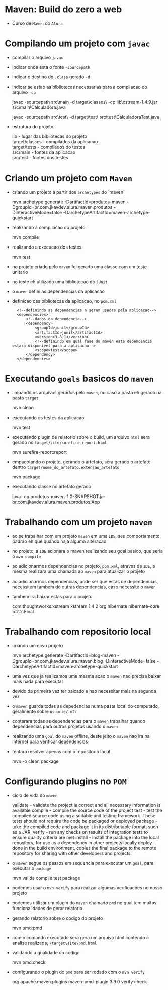 # Maven: Build do zero a web
* Curso de `Maven` do `Alura`


# Compilando um projeto com `javac`

* compilar o arquivo `javac`
* indicar onde esta o fonte `-sourcepath`
* indicar o destino do `.class` gerado `-d`
* indicar se estao as bibliotecas necessarias para a compilacao do arquivo `-cp`

    javac -sourcepath src\main -d target\classes\ -cp lib\xstream-1.4.9.jar src\main\Calculadora.java
    
    javac -sourcepath src\test\ -d target\test\ src\test\CalculadoraTest.java
    
* estrutura do projeto

    lib             - lugar das bibliotecas do projeto<br />
    target/classes  - compilados da aplicacao<br />
    target/tests    - compilados do testes<br />
    src/main        - fontes da aplicacao<br />
    src/test        - fontes dos testes<br />
    
# Criando um projeto com `Maven`    
    
* criando um projeto a partir dos `archetypes` do ´maven´ 

    mvn archetype:generate -DartifactId=produtos-maven -DgroupId=br.com.jkavdev.alura.maven.produtos -DinteractiveMode=false -DarchetypeArtifactId=maven-archetype-quickstart
    
* realizando a compilacao do projeto
    
    mvn compile
    
* realizando a execucao dos testes
    
    mvn test        
    
* no projeto criado pelo `maven` foi gerado uma classe com um teste unitario
* no teste eh utilizado uma bibliotecao do `JUnit`
* o `maven` defini as dependencias da aplicacao
* definicao das bibliotecas da aplicacao, no `pom.xml`

        <!--definindo as dependencias a serem usadas pela aplicacao-->
        <dependencies>
            <!--dados da dependencia-->
            <dependency>
                <groupId>junit</groupId>
                <artifactId>junit</artifactId>
                <version>3.8.1</version>
                <!--definindo em qual fase do maven esta dependencia estara disponivel para a aplicacao-->
                <scope>test</scope>
            </dependency>
        </dependencies>   
        
# Executando `goals` basicos do `maven`

* limpando os arquivos gerados pelo `maven`, no caso a pasta eh gerado na pasta `target`

    mvn clean
    
* executando os testes da aplicacao

    mvn test
    
* executando plugin de relatorio sobre o build, um arquivo `html` sera gerado no `target/site/surefire-report.html`

    mvn surefire-report:report
    
* empacotando o projeto, gerando o artefato, sera gerado o artefato dentro `target/nome_do_artefato.extensao_artefato`

    mvn package
    
* executando classe no artefato gerado

    java -cp produtos-maven-1.0-SNAPSHOT.jar br.com.jkavdev.alura.maven.produtos.App 
    
# Trabalhando com um projeto `maven`

* ao se trabalhar com um projeto `maven` em uma `IDE`, seu comportamento padrao eh que quando haja alguma alteracao
* no projeto, a `IDE` acionara o maven realizando seu goal basico, que seria o `mvn compile`

* ao adicionarmos dependencias no projeto, `pom.xml`, atraves da `IDE`, a mesma realizara uma chamada ao `maven` para atualizar o projeto
* ao adicionarmos dependencias, pode ser que estas de dependencias, necessitem tambem de outras dependencias, caso necessite o `maven`
* tambem ira baixar estas para o projeto


    <dependency>
        <groupId>com.thoughtworks.xstream</groupId>
        <artifactId>xstream</artifactId>
        <version>1.4.2</version>
    </dependency>
    
    <dependency>
        <groupId>org.hibernate</groupId>
        <artifactId>hibernate-core</artifactId>
        <version>5.2.2.Final</version>
    </dependency>    
    
# Trabalhando com repositorio local

* criando um novo projeto

	mvn archetype:generate -DartifactId=blog-maven -DgroupId=br.com.jkavdev.alura.maven.blog -DinteractiveMode=false -DarchetypeArtifactId=maven-archetype-quickstart
	
* uma vez que ja realizamos uma mesma acao o `maven` nao precisa baixar mais nada para executar
* devido da primeira vez ter baixado e nao necessitar mais na segunda vez

* o `maven` guarda todas as depedencias numa pasta local do computado, geralmente sobre `usuario/.m2/`
* conterara todas as dependencias para o `maven` trabalhar quando dependencias para outros projetos usando o `maven`

* realizando uma `goal` do `maven` offline, deste jeito o `maven` nao ira na internet para verificar dependencias
* tentara resolver apenas com o repositorio local

	mvn -o clean package	
    
# Configurando plugins no `POM`

* ciclo de vida do `maven`

	
    validate 	- validate the project is correct and all necessary information is available
    compile 		- compile the source code of the project
    test 			- test the compiled source code using a suitable unit testing framework. These tests should not require the code be packaged or deployed
    package 		- take the compiled code and package it in its distributable format, such as a JAR.
    verify 		- run any checks on results of integration tests to ensure quality criteria are met
    install 		- install the package into the local repository, for use as a dependency in other projects locally
    deploy 		- done in the build environment, copies the final package to the remote repository for sharing with other developers and projects.
    
* o `maven` segue os passos em sequencia para executar um `goal`, para executar o `package`

	mvn valida compile test package
	
* podemos usar o `mvn verify` para realizar algumas verificacoes no nosso projeto

* podemos utilizar um plugin do `maven` chamado `pmd` no qual tem muitas funcionalidades de gerar relatorio
* gerando relatorio sobre o codigo do projeto

	mvn pmd:pmd
	
* com o comando executado sera gera um arquivo html contendo a analise realizada, `\target\site\pmd.html`
* validando a qualidade do codigo

	mvn pmd:check
	
* configurando o plugin do `pmd` para ser rodado com o `mvn verify`			

	<!-- configurando a build do projeto -->
	<build>
		<plugins>
			<!-- adicionando um plugin, no caso plugin do PMD -->
			<plugin>
				<groupId>org.apache.maven.plugins</groupId>
				<artifactId>maven-pmd-plugin</artifactId>
				<version>3.9.0</version>
				<!-- definindo uma execucao -->
				<executions>
					<execution>
						<!-- indicando que sera executado na fase verify do maven -->
						<phase>verify</phase>
						<goals>
							<!-- e qual goal a ser utilizado do plugin -->
							<goal>check</goal>
						</goals>
					</execution>
				</executions>
			</plugin>
		</plugins>
	</build>